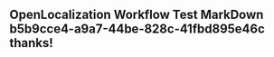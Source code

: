 <properties
ms.topic="hero-topic"
ms.test1="hero-topic"
ms.test2="test"/>

## OpenLocalization Workflow Test MarkDown b5b9cce4-a9a7-44be-828c-41fbd895e46c thanks!
